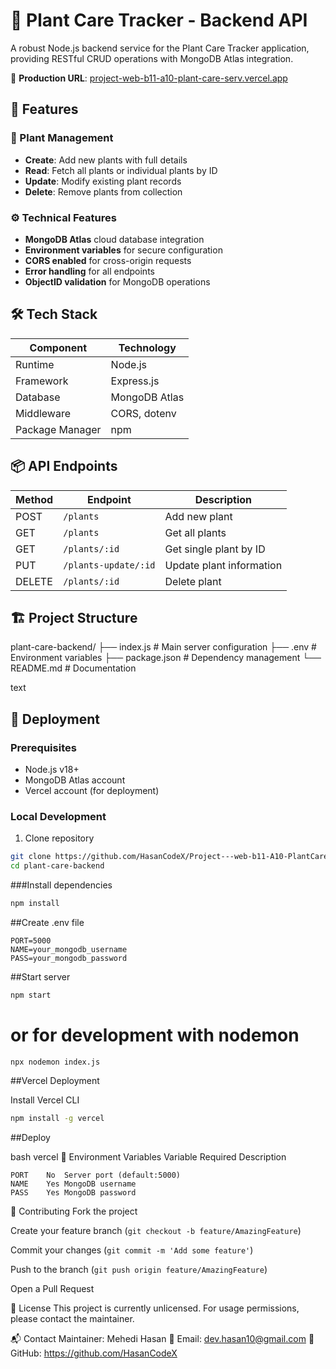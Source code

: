 # 🌿 Plant Care Tracker - Backend API

A robust Node.js backend service for the Plant Care Tracker application, providing RESTful CRUD operations with MongoDB Atlas integration.

🔗 **Production URL**: [project-web-b11-a10-plant-care-serv.vercel.app](https://project-web-b11-a10-plant-care-serv.vercel.app)

## 🚀 Features

### 🌱 Plant Management
- **Create**: Add new plants with full details
- **Read**: Fetch all plants or individual plants by ID
- **Update**: Modify existing plant records
- **Delete**: Remove plants from collection

### ⚙️ Technical Features
- **MongoDB Atlas** cloud database integration
- **Environment variables** for secure configuration
- **CORS enabled** for cross-origin requests
- **Error handling** for all endpoints
- **ObjectID validation** for MongoDB operations

## 🛠 Tech Stack

| Component       | Technology       |
|----------------|------------------|
| Runtime        | Node.js          |
| Framework      | Express.js       |
| Database       | MongoDB Atlas    |
| Middleware     | CORS, dotenv     |
| Package Manager| npm              |

## 📦 API Endpoints

| Method | Endpoint          | Description                     |
|--------|------------------|---------------------------------|
| POST   | `/plants`        | Add new plant                   |
| GET    | `/plants`        | Get all plants                  |
| GET    | `/plants/:id`    | Get single plant by ID          |
| PUT    | `/plants-update/:id` | Update plant information    |
| DELETE | `/plants/:id`    | Delete plant                    |

## 🏗 Project Structure
plant-care-backend/
├── index.js # Main server configuration
├── .env # Environment variables
├── package.json # Dependency management
└── README.md # Documentation

text

## 🚀 Deployment

### Prerequisites
- Node.js v18+
- MongoDB Atlas account
- Vercel account (for deployment)

### Local Development
1. Clone repository
```bash
git clone https://github.com/HasanCodeX/Project---web-b11-A10-PlantCare---server
cd plant-care-backend
```

###Install dependencies

```bash
npm install
```

##Create .env file

```env
PORT=5000
NAME=your_mongodb_username
PASS=your_mongodb_password
```

##Start server

```bash
npm start
```

# or for development with nodemon

```npx nodemon index.js```

##Vercel Deployment

Install Vercel CLI

```bash
npm install -g vercel
```

##Deploy

bash
vercel
📜 Environment Variables
Variable	Required	Description
```
PORT	No	Server port (default:5000)
NAME	Yes	MongoDB username
PASS	Yes	MongoDB password
```
🤝 Contributing
Fork the project

Create your feature branch (```git checkout -b feature/AmazingFeature```)

Commit your changes (```git commit -m 'Add some feature'```)

Push to the branch (```git push origin feature/AmazingFeature```)

Open a Pull Request

📄 License
This project is currently unlicensed. For usage permissions, please contact the maintainer.

📬 Contact
Maintainer: Mehedi Hasan
📧 Email: dev.hasan10@gmail.com
🔗 GitHub: https://github.com/HasanCodeX
